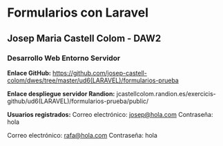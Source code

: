 # Formularios con Laravel

## Josep Maria Castell Colom - DAW2

### Desarrollo Web Entorno Servidor

**Enlace GitHub:**
https://github.com/josep-castell-colom/dwes/tree/master/ud6(LARAVEL)/formularios-prueba

**Enlace despliegue servidor Randion:**
jcastellcolom.randion.es/exercicis-github/ud6(LARAVEL)/formularios-prueba/public/

**Usuarios registrados:**
Correo electrónico: josep@hola.com
Contraseña: hola

Correo electrónico: rafa@hola.com
Contraseña: hola
